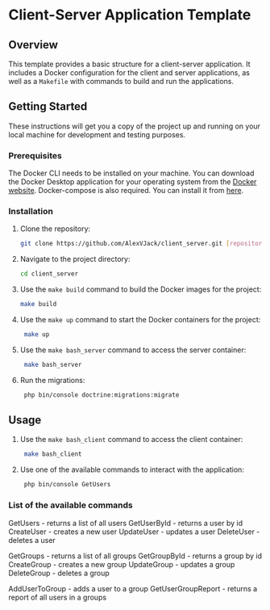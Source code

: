 # Client-Server Application Template

## Overview

This template provides a basic structure for a client-server application. It includes a Docker configuration for the client and server applications, as well as a `Makefile` with commands to build and run the applications.

## Getting Started

These instructions will get you a copy of the project up and running on your local machine for development and testing purposes.

### Prerequisites

The Docker CLI needs to be installed on your machine. You can download the Docker Desktop application for your operating system from the [Docker website](https://www.docker.com/products/docker-desktop).
Docker-compose is also required. You can install it from [here](https://docs.docker.com/compose/install/).

### Installation

1. Clone the repository:
   ```bash
   git clone https://github.com/AlexVJack/client_server.git [repository_url]
   ```
2. Navigate to the project directory:
   ```bash
   cd client_server
   ```
3. Use the `make build` command to build the Docker images for the project:
   ```bash
   make build
   ```
4. Use the `make up` command to start the Docker containers for the project:
   ```bash
    make up
    ```
5. Use the `make bash_server` command to access the server container:
   ```bash
    make bash_server
    ```
6. Run the migrations:
   ```bash
    php bin/console doctrine:migrations:migrate
    ```

## Usage

1. Use the `make bash_client` command to access the client container:
   ```bash
    make bash_client
    ```
2. Use one of the available commands to interact with the application:
   ```bash
    php bin/console GetUsers
    ```

### List of the available commands

GetUsers - returns a list of all users
GetUserById - returns a user by id
CreateUser - creates a new user
UpdateUser - updates a user
DeleteUser - deletes a user

GetGroups - returns a list of all groups
GetGroupById - returns a group by id
CreateGroup - creates a new group
UpdateGroup - updates a group
DeleteGroup - deletes a group

AddUserToGroup - adds a user to a group
GetUserGroupReport - returns a report of all users in a groups
